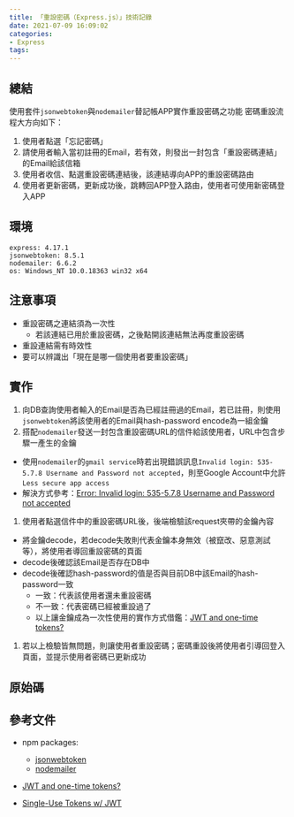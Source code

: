 ```yaml
---
title: 「重設密碼（Express.js）」技術記錄
date: 2021-07-09 16:09:02
categories:
- Express
tags:
---
```


## 總結
使用套件`jsonwebtoken`與`nodemailer`替記帳APP實作重設密碼之功能
密碼重設流程大方向如下：
1. 使用者點選「忘記密碼」
1. 請使用者輸入當初註冊的Email，若有效，則發出一封包含「重設密碼連結」的Email給該信箱
1. 使用者收信、點選重設密碼連結後，該連結導向APP的重設密碼路由
1. 使用者更新密碼，更新成功後，跳轉回APP登入路由，使用者可使用新密碼登入APP


## 環境
```
express: 4.17.1
jsonwebtoken: 8.5.1
nodemailer: 6.6.2
os: Windows_NT 10.0.18363 win32 x64
```

## 注意事項
- 重設密碼之連結須為一次性
  - 若該連結已用於重設密碼，之後點開該連結無法再度重設密碼
- 重設連結需有時效性
- 要可以辨識出「現在是哪一個使用者要重設密碼」


## 實作
1. 向DB查詢使用者輸入的Email是否為已經註冊過的Email，若已註冊，則使用`jsonwebtoken`將該使用者的Email與hash-password encode為一組金鑰
1. 搭配`nodemailer`發送一封包含重設密碼URL的信件給該使用者，URL中包含步驟一產生的金鑰
  - 使用`nodemailer`的`gmail service`時若出現錯誤訊息`Invalid login: 535-5.7.8 Username and Password not accepted`，則至Google Account中允許`Less secure app access`
  - 解決方式參考：[Error: Invalid login: 535-5.7.8 Username and Password not accepted](https://stackoverflow.com/questions/59188483/error-invalid-login-535-5-7-8-username-and-password-not-accepted)
1. 使用者點選信件中的重設密碼URL後，後端檢驗該request夾帶的金鑰內容
  - 將金鑰decode，若decode失敗則代表金鑰本身無效（被竄改、惡意測試等），將使用者導回重設密碼的頁面
  - decode後確認該Email是否存在DB中
  - decode後確認hash-password的值是否與目前DB中該Email的hash-password一致
    - 一致：代表該使用者還未重設密碼
    - 不一致：代表密碼已經被重設過了
    - 以上讓金鑰成為一次性使用的實作方式借鑑：[JWT and one-time tokens?](https://stackoverflow.com/questions/43719615/jwt-and-one-time-tokens)
1. 若以上檢驗皆無問題，則讓使用者重設密碼；密碼重設後將使用者引導回登入頁面，並提示使用者密碼已更新成功

## 原始碼
<script src="https://gist.github.com/tzynwang/dce39172362a8690084407ae0dd08121.js"></script>


## 參考文件
- npm packages:
  - [jsonwebtoken](https://www.npmjs.com/package/jsonwebtoken)
  - [nodemailer](https://www.npmjs.com/package/nodemailer)

- [JWT and one-time tokens?](https://stackoverflow.com/questions/43719615/jwt-and-one-time-tokens)
- [Single-Use Tokens w/ JWT](https://www.jbspeakr.cc/howto-single-use-jwt/)
